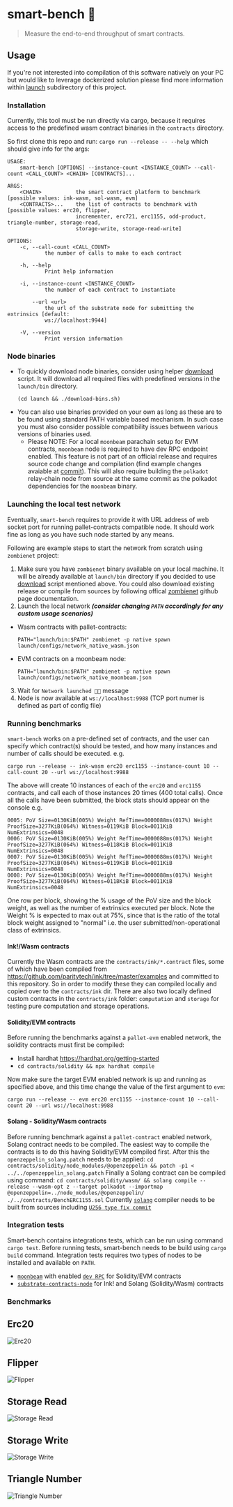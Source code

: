 # smart-bench :brain:

> Measure the end-to-end throughput of smart contracts.

## Usage

If you're not interested into compilation of this software natively on your PC but would like to leverage dockerized solution please find more information within [launch](./launch/README.md) subdirectory of this project.

### Installation 

Currently, this tool must be run directly via cargo, because it requires access to the predefined wasm contract binaries in the `contracts` directory. 

So first clone this repo and run: `cargo run --release -- --help` which should give info for the args:

```
USAGE:
    smart-bench [OPTIONS] --instance-count <INSTANCE_COUNT> --call-count <CALL_COUNT> <CHAIN> [CONTRACTS]...

ARGS:
    <CHAIN>           the smart contract platform to benchmark [possible values: ink-wasm, sol-wasm, evm]
    <CONTRACTS>...    the list of contracts to benchmark with [possible values: erc20, flipper,
                      incrementer, erc721, erc1155, odd-product, triangle-number, storage-read,
                      storage-write, storage-read-write]

OPTIONS:
    -c, --call-count <CALL_COUNT>
            the number of calls to make to each contract

    -h, --help
            Print help information

    -i, --instance-count <INSTANCE_COUNT>
            the number of each contract to instantiate

        --url <url>
            the url of the substrate node for submitting the extrinsics [default:
            ws://localhost:9944]

    -V, --version
            Print version information

```

### Node binaries

- To quickly download node binaries, consider using helper [download](./launch/download-bins.sh) script. It will download all required files with predefined versions in the `launch/bin` directory.
  ```
  (cd launch && ./download-bins.sh)
  ```
- You can also use binaries provided on your own as long as these are to be found using standard PATH variable based mechanism. In such case you must also consider possible compatibility issues between various versions of binaries used.
  - Please NOTE: For a local `moonbeam` parachain setup for EVM contracts, `moonbeam` node is required to have dev RPC endpoint enabled. This feature is not part of an official release and requires source code change and compilation (find example changes avaiable at [commit](https://github.com/PureStake/moonbeam/commit/decd8774bdc100670f86f293d8f145720290faef)). This will also require building the `polkadot` relay-chain node from source at the same commit as the polkadot dependencies for the `moonbeam` binary.

### Launching the local test network

Eventually, `smart-bench` requires to provide it with URL address of web socket port for running pallet-contracts compatible node. It should work fine as long as you have such node started by any means.

Following are example steps to start the network from scratch using `zombienet` project:
1. Make sure you have `zombienet` binary available on your local machine. It will be already available at `launch/bin` directory if you decided to use [download](./launch/download-bins.sh) script mentioned above. You could also download existing release or compile from sources by following offical [zombienet](https://github.com/paritytech/zombienet) github page documentation. 
2. Launch the local network ***(consider changing `PATH` accordingly for any custom usage scenarios)***
  - Wasm contracts with pallet-contracts: 
    ```
    PATH="launch/bin:$PATH" zombienet -p native spawn launch/configs/network_native_wasm.json
    ```
  - EVM contracts on a moonbeam node:
    ```
    PATH="launch/bin:$PATH" zombienet -p native spawn launch/configs/network_native_moonbeam.json
    ```
3. Wait for `Network launched 🚀🚀` message
4. Node is now available at `ws://localhost:9988` (TCP port numer is defined as part of config file)

### Running benchmarks

`smart-bench` works on a pre-defined set of contracts, and the user can specify which contract(s) should be tested, and how many instances and number of calls should be executed. e.g.

`cargo run --release -- ink-wasm erc20 erc1155 --instance-count 10 --call-count 20 --url ws://localhost:9988`

The above will create 10 instances of each of the `erc20` and `erc1155` contracts, and call each of those instances 20 times (400 total calls). Once all the calls have been submitted, the block stats should appear on the console e.g.

```
0005: PoV Size=0130KiB(005%) Weight RefTime=0000088ms(017%) Weight ProofSize=3277KiB(064%) Witness=0119KiB Block=0011KiB NumExtrinsics=0048
0006: PoV Size=0130KiB(005%) Weight RefTime=0000088ms(017%) Weight ProofSize=3277KiB(064%) Witness=0118KiB Block=0011KiB NumExtrinsics=0048
0007: PoV Size=0130KiB(005%) Weight RefTime=0000088ms(017%) Weight ProofSize=3277KiB(064%) Witness=0119KiB Block=0011KiB NumExtrinsics=0048
0008: PoV Size=0130KiB(005%) Weight RefTime=0000088ms(017%) Weight ProofSize=3277KiB(064%) Witness=0118KiB Block=0011KiB NumExtrinsics=0048
```
One row per block, showing the % usage of the PoV size and the block weight, as well as the number of extrinsics executed per block. Note the Weight % is expected to max out at 75%, since that is the ratio of the total block weight assigned to "normal" i.e. the user submitted/non-operational class of extrinsics.

#### Ink!/Wasm contracts

Currently the Wasm contracts are the `contracts/ink/*.contract` files, some of which have been compiled from https://github.com/paritytech/ink/tree/master/examples and committed to this repository. So in order to modify these they can compiled locally and copied over to the `contracts/ink` dir. There are also two locally defined custom contracts in the `contracts/ink` folder: `computation` and `storage` for testing pure computation and storage operations.

#### Solidity/EVM contracts

Before running the benchmarks against a `pallet-evm` enabled network, the solidity contracts must first be compiled:

- Install hardhat https://hardhat.org/getting-started
- `cd contracts/solidity && npx hardhat compile`

Now make sure the target EVM enabled network is up and running as specified above, and this time change the value of the first argument to `evm`:

`cargo run --release -- evm erc20 erc1155 --instance-count 10 --call-count 20 --url ws://localhost:9988`

#### Solang - Solidity/Wasm contracts

Before running benchmark against a `pallet-contract` enabled network, Solang contract needs to be compiled.
The easiest way to compile the contracts is to do this having Solidity/EVM compiled first.
After this the `openzeppelin_solang.patch` needs to be applied:
`cd contracts/solidity/node_modules/@openzeppelin && patch -p1 < ../../openzeppelin_solang.patch`
Finally a Solang contract can be compiled using command:
`cd contracts/solidity/wasm/ && solang compile --release --wasm-opt z --target polkadot --importmap @openzeppelin=../node_modules/@openzeppelin/   ./../contracts/BenchERC1155.sol`
Currently [`solang`](https://github.com/hyperledger/solang) compiler needs to be built from sources including [`U256 type fix commit`](https://github.com/smiasojed/solang/commit/467b25ab3d44884e643e3217ac16c56c5788dccc)


### Integration tests

Smart-bench contains integrations tests, which can be run using command `cargo test`.
Before running tests, smart-bench needs to be build using `cargo build` command.
Integration tests requires two types of nodes to be installed and available on `PATH`.
- [`moonbeam`](https://github.com/PureStake/moonbeam/) with enabled [`dev RPC`](https://github.com/paritytech/substrate-contracts-node/blob/539cf0271090f406cb3337e4d97680a6a63bcd2f/node/src/rpc.rs#L60) for Solidity/EVM contracts
- [`substrate-contracts-node`](https://github.com/paritytech/substrate-contracts-node/) for Ink! and Solang (Solidity/Wasm) contracts

### Benchmarks

## Erc20
![Erc20](https://github.com/paritytech/smart-bench/blob/gh-pages/v1.7.0/stps_erc20.png?raw=true)

## Flipper
![Flipper](https://github.com/paritytech/smart-bench/blob/gh-pages/v1.7.0/stps_flipper.png?raw=true)

## Storage Read
![Storage Read](https://github.com/paritytech/smart-bench/blob/gh-pages/v1.7.0/stps_storage-read.png?raw=true)

## Storage Write
![Storage Write](https://github.com/paritytech/smart-bench/blob/gh-pages/v1.7.0/stps_storage-write.png?raw=true)

## Triangle Number
![Triangle Number](https://github.com/paritytech/smart-bench/blob/gh-pages/v1.7.0/stps_triangle-number.png?raw=true)
